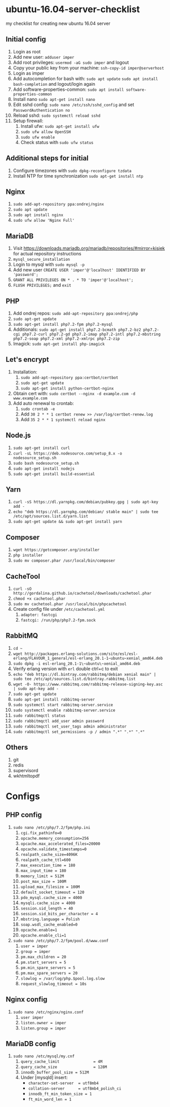 # ubuntu-16.04-server-checklist
my checklist for creating new ubuntu 16.04 server

## Initial config
1. Login as root
1. Add new user: `adduser imper`
1. Add root privileges: `usermod -aG sudo imper` and logout
1. Copy your public key from your machine: `ssh-copy-id imper@serverhost`
1. Login as imper
1. Add autocompletion for bash with: `sudo apt update` `sudo apt install bash-completion` and logout/login again
1. Add software-properties-common: `sudo apt install software-properties-common`
1. Install nano `sudo apt-get install nano`
1. Edit sshd config: `sudo nano /etc/ssh/sshd_config` and set `PasswordAuthentication no`
1. Reload sshd: `sudo systemctl reload sshd`
1. Setup firewall:
    1. Install ufw: `sudo apt-get install ufw`
    1. `sudo ufw allow OpenSSH`
    1. `sudo ufw enable`
    1. Check status with `sudo ufw status`
  
## Additional steps for initial
1. Configure timezones with `sudo dpkg-reconfigure tzdata`
1. Install NTP for time synchronization `sudo apt-get install ntp`

## Nginx
1. `sudo add-apt-repository ppa:ondrej/nginx`
1. `sudo apt update`
1. `sudo apt install nginx`
1. `sudo ufw allow 'Nginx Full'`

## MariaDB
1. Visit https://downloads.mariadb.org/mariadb/repositories/#mirror=kisiek for actual repository instructions
1. `mysql_secure_installation`
1. Login to mysql with `sudo mysql -p`
1. Add new user `CREATE USER 'imper'@'localhost' IDENTIFIED BY 'password';`
1. `GRANT ALL PRIVILEGES ON * . * TO 'imper'@'localhost';`
1. `FLUSH PRIVILEGES;` and `exit`

## PHP
1. Add ondrej repos: `sudo add-apt-repository ppa:ondrej/php`
1. `sudo apt-get update`
1. `sudo apt-get install php7.2-fpm php7.2-mysql`
1. Additionals: `sudo apt-get install php7.2-bcmath php7.2-bz2 php7.2-cgi php7.2-curl php7.2-gd php7.2-imap php7.2-intl php7.2-mbstring php7.2-soap php7.2-xml php7.2-xmlrpc php7.2-zip`
1. Imagick: `sudo apt-get install php-imagick`

## Let's encrypt
1. Installation:
    1. `sudo add-apt-repository ppa:certbot/certbot`
    1. `sudo apt-get update`
    1. `sudo apt-get install python-certbot-nginx`
1. Obtain cert with: `sudo certbot --nginx -d example.com -d www.example.com`
1. Add auto renewal to crontab:
    1. `sudo crontab -e`
    1. Add `30 2 * * 1 certbot renew >> /var/log/certbot-renew.log`
    1. Add `35 2 * * 1 systemctl reload nginx`
  
## Node.js
1. `sudo apt-get install curl`
1. `curl -sL https://deb.nodesource.com/setup_8.x -o nodesource_setup.sh`
1. `sudo bash nodesource_setup.sh`
1. `sudo apt-get install nodejs`
1. `sudo apt-get install build-essential`

## Yarn
1. `curl -sS https://dl.yarnpkg.com/debian/pubkey.gpg | sudo apt-key add -`
1. `echo "deb https://dl.yarnpkg.com/debian/ stable main" | sudo tee /etc/apt/sources.list.d/yarn.list`
1. `sudo apt-get update && sudo apt-get install yarn`

## Composer
1. `wget https://getcomposer.org/installer`
1. `php installer`
1. `sudo mv composer.phar /usr/local/bin/composer`

## CacheTool
1. `curl -sO http://gordalina.github.io/cachetool/downloads/cachetool.phar`
1. `chmod +x cachetool.phar`
1. `sudo mv cachetool.phar /usr/local/bin/phpcachetool`
1. Create config file under `/etc/cachetool.yml`
    1. `adapter: fastcgi`
    1. `fastcgi: /run/php/php7.2-fpm.sock`
    
## RabbitMQ
1. `cd ~`
1. `wget http://packages.erlang-solutions.com/site/esl/esl-erlang/FLAVOUR_1_general/esl-erlang_20.1-1~ubuntu~xenial_amd64.deb`
1. `sudo dpkg -i esl-erlang_20.1-1\~ubuntu\~xenial_amd64.deb`
1. Verify erlang version with `erl` double ctrl+c to exit
1. `echo "deb https://dl.bintray.com/rabbitmq/debian xenial main" | sudo tee /etc/apt/sources.list.d/bintray.rabbitmq.list`
1. `wget -O- https://www.rabbitmq.com/rabbitmq-release-signing-key.asc | sudo apt-key add -`
1. `sudo apt-get update`
1. `sudo apt-get install rabbitmq-server`
1. `sudo systemctl start rabbitmq-server.service`
1. `sudo systemctl enable rabbitmq-server.service`
1. `sudo rabbitmqctl status`
1. `sudo rabbitmqctl add_user admin password`
1. `sudo rabbitmqctl set_user_tags admin administrator`
1. `sudo rabbitmqctl set_permissions -p / admin ".*" ".*" ".*"`

## Others
1. git
1. redis
1. supervisord
1. wkhtmltopdf

# Configs
## PHP config
1. `sudo nano /etc/php/7.2/fpm/php.ini`
    1. `cgi.fix_pathinfo=0`
    1. `opcache.memory_consumption=256`
    1. `opcache.max_accelerated_files=20000`
    1. `opcache.validate_timestamps=0`
    1. `realpath_cache_size=4096K`
    1. `realpath_cache_ttl=600`
    1. `max_execution_time = 180`
    1. `max_input_time = 180`
    1. `memory_limit = 512M`
    1. `post_max_size = 100M`
    1. `upload_max_filesize = 100M`
    1. `default_socket_timeout = 120`
    1. `pdo_mysql.cache_size = 4000`
    1. `mysqli.cache_size = 4000`
    1. `session.sid_length = 40`
    1. `session.sid_bits_per_character = 4`
    1. `mbstring.language = Polish`
    1. `soap.wsdl_cache_enabled=0`
    1. `opcache.enable=1`
    1. `opcache.enable_cli=1`
1. `sudo nano /etc/php/7.2/fpm/pool.d/www.conf`
    1. `user = imper`
    1. `group = imper`
    1. `pm.max_children = 20`
    1. `pm.start_servers = 5`
    1. `pm.min_spare_servers = 5`
    1. `pm.max_spare_servers = 20`
    1. `slowlog = /var/log/php.$pool.log.slow`
    1. `request_slowlog_timeout = 10s`
    
  
## Nginx config
1. `sudo nano /etc/nginx/nginx.conf`
    1. `user imper`
    1. `listen.owner = imper`
    1. `listen.group = imper`

## MariaDB config
1. `sudo nano /etc/mysql/my.cnf`
    1. `query_cache_limit               = 4M`
    1. `query_cache_size                = 128M`
    1. `innodb_buffer_pool_size = 512M`
    1. Under [mysqld] insert:
        * `character-set-server  = utf8mb4`
        * `collation-server      = utf8mb4_polish_ci`
        * `innodb_ft_min_token_size = 1`
        * `ft_min_word_len = 1`
